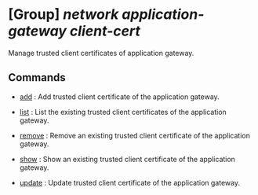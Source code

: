 # [Group] _network application-gateway client-cert_

Manage trusted client certificates of application gateway.

## Commands

- [add](/Commands/network/application-gateway/client-cert/_add.md)
: Add trusted client certificate of the application gateway.

- [list](/Commands/network/application-gateway/client-cert/_list.md)
: List the existing trusted client certificates of the application gateway.

- [remove](/Commands/network/application-gateway/client-cert/_remove.md)
: Remove an existing trusted client certificate of the application gateway.

- [show](/Commands/network/application-gateway/client-cert/_show.md)
: Show an existing trusted client certificate of the application gateway.

- [update](/Commands/network/application-gateway/client-cert/_update.md)
: Update trusted client certificate of the application gateway.
